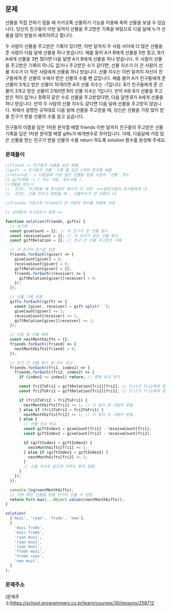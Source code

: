 ## 문제

선물을 직접 전하기 힘들 때 카카오톡 선물하기 기능을 이용해 축하 선물을 보낼 수 있습니다. 당신의 친구들이 이번 달까지 선물을 주고받은 기록을 바탕으로 다음 달에 누가 선물을 많이 받을지 예측하려고 합니다.

두 사람이 선물을 주고받은 기록이 있다면, 이번 달까지 두 사람 사이에 더 많은 선물을 준 사람이 다음 달에 선물을 하나 받습니다.
예를 들어 A가 B에게 선물을 5번 줬고, B가 A에게 선물을 3번 줬다면 다음 달엔 A가 B에게 선물을 하나 받습니다.
두 사람이 선물을 주고받은 기록이 하나도 없거나 주고받은 수가 같다면, 선물 지수가 더 큰 사람이 선물 지수가 더 작은 사람에게 선물을 하나 받습니다.
선물 지수는 이번 달까지 자신이 친구들에게 준 선물의 수에서 받은 선물의 수를 뺀 값입니다.
예를 들어 A가 친구들에게 준 선물이 3개고 받은 선물이 10개라면 A의 선물 지수는 -7입니다. B가 친구들에게 준 선물이 3개고 받은 선물이 2개라면 B의 선물 지수는 1입니다. 만약 A와 B가 선물을 주고받은 적이 없거나 정확히 같은 수로 선물을 주고받았다면, 다음 달엔 B가 A에게 선물을 하나 받습니다.
만약 두 사람의 선물 지수도 같다면 다음 달에 선물을 주고받지 않습니다.
위에서 설명한 규칙대로 다음 달에 선물을 주고받을 때, 당신은 선물을 가장 많이 받을 친구가 받을 선물의 수를 알고 싶습니다.

친구들의 이름을 담은 1차원 문자열 배열 friends 이번 달까지 친구들이 주고받은 선물 기록을 담은 1차원 문자열 배열 gifts가 매개변수로 주어집니다. 이때, 다음달에 가장 많은 선물을 받는 친구가 받을 선물의 수를 return 하도록 solution 함수를 완성해 주세요.

### 문제풀이

```js
//friend -> 친구들의 이름을 담은 배열
//gift -> 친구들의 선물 '기록'을 담은 1차원 문자열 배열
//return값 - > 다음달에 가장 많은 선물을 받을 사람의 '선물' 갯수
// gift배열 -> [ 주는 사람, 받는사람 ]
//선물을 받는거
//  조건1. 주고받을 때 준사람의 횟수가 더 크면  ==>받은사람이 준사람에게 +1
//  조건1. 선물 안주고 받았을 때 , 선물지수가 큰 사람이 +1

//friends 기준으로 friend가 준 사람의 횟수를 객체에 저장

// 상대방과 주고받은거 표현 =>

function solution(friends, gifts) {
  // 초기화
  const giveCount = {}; // 각 친구가 준 선물 횟수
  const receiveCount = {}; // 각 친구가 받은 선물 횟수
  const giftRelation = {}; // 친구 간 선물 주고받은 기록

  // 각 친구의 초기값 설정
  friends.forEach((giver) => {
    giveCount[giver] = 0;
    receiveCount[giver] = 0;
    giftRelation[giver] = {};
    friends.forEach((receiver) => {
      giftRelation[giver][receiver] = 0;
    });
  });

  // 선물 기록 반영
  gifts.forEach((gift) => {
    const [giver, receiver] = gift.split(' ');
    giveCount[giver] += 1;
    receiveCount[receiver] += 1;
    giftRelation[giver][receiver] += 1;
  });

  // 다음 달 선물 예측
  const nextMonthGifts = {};
  friends.forEach((friend) => {
    nextMonthGifts[friend] = 0;
  });

  // 친구 간 선물 횟수 및 지수 비교
  friends.forEach((fri1, index1) => {
    friends.forEach((fri2, index2) => {
      if (index2 <= index1) return; // 중복 비교 방지

      const fri1ToFri2 = giftRelation[fri1][fri2]; // fri1이 fri2에게 준 횟수
      const fri2ToFri1 = giftRelation[fri2][fri1]; // fri2가 fri1에게 준 횟수

      if (fri1ToFri2 > fri2ToFri1) {
        nextMonthGifts[fri1] += 1; // 더 많이 준 사람이 받음
      } else if (fri1ToFri2 < fri2ToFri1) {
        nextMonthGifts[fri2] += 1; // 더 많이 준 사람이 받음
      } else {
        // 선물 지수 비교
        const giftIndex1 = giveCount[fri1] - receiveCount[fri1];
        const giftIndex2 = giveCount[fri2] - receiveCount[fri2];

        if (giftIndex1 > giftIndex2) {
          nextMonthGifts[fri1] += 1;
        } else if (giftIndex1 < giftIndex2) {
          nextMonthGifts[fri2] += 1;
        }
        // 선물 지수도 같으면 아무도 받지 않음
      }
    });
  });

  console.log(nextMonthGifts);
  // 가장 많은 선물을 받을 친구의 선물 수 반환
  return Math.max(...Object.values(nextMonthGifts));
}

solution(
  ['muzi', 'ryan', 'frodo', 'neo'],
  [
    'muzi frodo',
    'muzi frodo',
    'ryan muzi',
    'ryan muzi',
    'ryan muzi',
    'frodo muzi',
    'frodo ryan',
    'neo muzi',
  ]
);
```

### 문제주소

(문제주소)https://school.programmers.co.kr/learn/courses/30/lessons/258712
